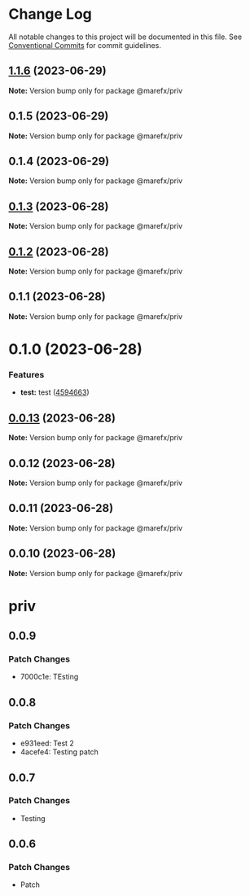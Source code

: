 # Change Log

All notable changes to this project will be documented in this file.
See [Conventional Commits](https://conventionalcommits.org) for commit guidelines.

## [1.1.6](https://github.com/MFX-com/testing-packages/compare/@marefx/priv@0.1.5...@marefx/priv@1.1.6) (2023-06-29)

**Note:** Version bump only for package @marefx/priv





## 0.1.5 (2023-06-29)

**Note:** Version bump only for package @marefx/priv





## 0.1.4 (2023-06-29)

**Note:** Version bump only for package @marefx/priv





## [0.1.3](https://github.com/MFX-com/testing-packages/compare/@marefx/priv@0.0.10...@marefx/priv@0.1.3) (2023-06-28)

**Note:** Version bump only for package @marefx/priv





## [0.1.2](https://github.com/MFX-com/testing-packages/compare/@marefx/priv@0.0.10...@marefx/priv@0.1.2) (2023-06-28)

**Note:** Version bump only for package @marefx/priv





## 0.1.1 (2023-06-28)

**Note:** Version bump only for package @marefx/priv





# 0.1.0 (2023-06-28)


### Features

* **test:** test ([4594663](https://github.com/MFX-com/testing-packages/commit/45946636673884a211bb2e568153a3d47d4f0f9b))





## [0.0.13](https://github.com/MFX-com/testing-packages/compare/@marefx/priv@0.0.10...@marefx/priv@0.0.13) (2023-06-28)

**Note:** Version bump only for package @marefx/priv






## 0.0.12 (2023-06-28)

**Note:** Version bump only for package @marefx/priv





## 0.0.11 (2023-06-28)

**Note:** Version bump only for package @marefx/priv





## 0.0.10 (2023-06-28)

**Note:** Version bump only for package @marefx/priv





# priv

## 0.0.9

### Patch Changes

- 7000c1e: TEsting

## 0.0.8

### Patch Changes

- e931eed: Test 2
- 4acefe4: Testing patch

## 0.0.7

### Patch Changes

- Testing

## 0.0.6

### Patch Changes

- Patch

